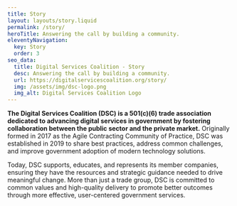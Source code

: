 ```yaml
---
title: Story
layout: layouts/story.liquid
permalink: /story/
heroTitle: Answering the call by building a community.
eleventyNavigation:
  key: Story
  order: 3
seo_data:
  title: Digital Services Coalition - Story
  desc: Answering the call by building a community.
  url: https://digitalservicescoalition.org/story/
  img: /assets/img/dsc-logo.png
  img_alt: Digital Services Coalition Logo
---
```

**The Digital Services Coalition (DSC) is a 501(c)(6) trade association dedicated to advancing digital services in government by fostering collaboration between the public sector and the private market.** Originally formed in 2017 as the Agile Contracting Community of Practice, DSC was established in 2019 to share best practices, address common challenges, and improve government adoption of modern technology solutions.</br>

Today, DSC supports, educates, and represents its member companies, ensuring they have the resources and strategic guidance needed to drive meaningful change. More than just a trade group, DSC is committed to common values and high-quality delivery to promote better outcomes through more effective, user-centered government services.